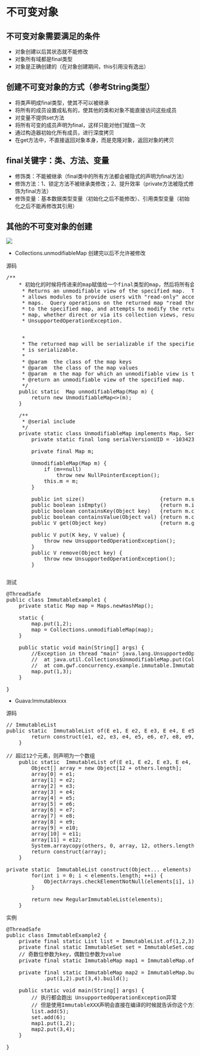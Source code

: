 # 不可变对象

## 不可变对象需要满足的条件

- 对象创建以后其状态就不能修改
- 对象所有域都是final类型
- 对象是正确创建的（在对象创建期间，this引用没有逸出）

## 创建不可变对象的方式（参考String类型）

- 将类声明成final类型，使其不可以被继承
- 将所有的成员设置成私有的，使其他的类和对象不能直接访问这些成员
- 对变量不提供set方法
- 将所有可变的成员声明为final，这样只能对他们赋值一次
- 通过构造器初始化所有成员，进行深度拷贝
- 在get方法中，不直接返回对象本身，而是克隆对象，返回对象的拷贝

## final关键字：类、方法、变量

- 修饰类：不能被继承（final类中的所有方法都会被隐式的声明为final方法）
- 修饰方法：1、锁定方法不被继承类修改；2、提升效率（private方法被隐式修饰为final方法）
- 修饰变量：基本数据类型变量（初始化之后不能修改）、引用类型变量（初始化之后不能再修改其引用）

## 其他的不可变对象的创建

![](https://upload-images.jianshu.io/upload_images/7220971-bb50553d88c98adb.png?imageMogr2/auto-orient/strip%7CimageView2/2/w/871/format/webp)

- Collections.unmodifiableMap 创建完以后不允许被修改

源码

<pre>
/**
    * 初始化的时候将传进来的map赋值给一个final类型的map，然后将所有会修改的方法直接抛出UnsupportedOperationException异常
     * Returns an unmodifiable view of the specified map.  This method
     * allows modules to provide users with "read-only" access to internal
     * maps.  Query operations on the returned map "read through"
     * to the specified map, and attempts to modify the returned
     * map, whether direct or via its collection views, result in an
     * <tt>UnsupportedOperationException</tt>.<p>
     *
     * The returned map will be serializable if the specified map
     * is serializable.
     *
     * @param <K> the class of the map keys
     * @param <V> the class of the map values
     * @param  m the map for which an unmodifiable view is to be returned.
     * @return an unmodifiable view of the specified map.
     */
    public static <K,V> Map<K,V> unmodifiableMap(Map<? extends K, ? extends V> m) {
        return new UnmodifiableMap<>(m);
    }

    /**
     * @serial include
     */
    private static class UnmodifiableMap<K,V> implements Map<K,V>, Serializable {
        private static final long serialVersionUID = -1034234728574286014L;

        private final Map<? extends K, ? extends V> m;

        UnmodifiableMap(Map<? extends K, ? extends V> m) {
            if (m==null)
                throw new NullPointerException();
            this.m = m;
        }

        public int size()                        {return m.size();}
        public boolean isEmpty()                 {return m.isEmpty();}
        public boolean containsKey(Object key)   {return m.containsKey(key);}
        public boolean containsValue(Object val) {return m.containsValue(val);}
        public V get(Object key)                 {return m.get(key);}

        public V put(K key, V value) {
            throw new UnsupportedOperationException();
        }
        public V remove(Object key) {
            throw new UnsupportedOperationException();
        }
</pre>

测试

<pre>
@ThreadSafe
public class ImmutableExample1 {
    private static Map<Integer,Integer> map = Maps.newHashMap();

    static {
        map.put(1,2);
        map = Collections.unmodifiableMap(map);
    }

    public static void main(String[] args) {
        //Exception in thread "main" java.lang.UnsupportedOperationException
        //  at java.util.Collections$UnmodifiableMap.put(Collections.java:1457)
        //  at com.gwf.concurrency.example.immutable.ImmutableExample1.main(ImmutableExample1.java:21)
        map.put(1,3);
    }
    
}
</pre>

- Guava:Immutablexxx

源码

<pre>
// ImmutableList
public static <E> ImmutableList<E> of(E e1, E e2, E e3, E e4, E e5, E e6, E e7, E e8, E e9, E e10, E e11) {
        return construct(e1, e2, e3, e4, e5, e6, e7, e8, e9, e10, e11);
    }

// 超过12个元素，则声明为一个数组
    public static <E> ImmutableList<E> of(E e1, E e2, E e3, E e4, E e5, E e6, E e7, E e8, E e9, E e10, E e11, E e12, E... others) {
        Object[] array = new Object[12 + others.length];
        array[0] = e1;
        array[1] = e2;
        array[2] = e3;
        array[3] = e4;
        array[4] = e5;
        array[5] = e6;
        array[6] = e7;
        array[7] = e8;
        array[8] = e9;
        array[9] = e10;
        array[10] = e11;
        array[11] = e12;
        System.arraycopy(others, 0, array, 12, others.length);
        return construct(array);
    }

private static <E> ImmutableList<E> construct(Object... elements) {
        for(int i = 0; i < elements.length; ++i) {
            ObjectArrays.checkElementNotNull(elements[i], i);
        }

        return new RegularImmutableList(elements);
    }
</pre>

实例

<pre>
@ThreadSafe
public class ImmutableExample2 {
    private final static List<Integer> list = ImmutableList.of(1,2,3);
    private final static ImmutableSet set = ImmutableSet.copyOf(list);
    // 奇数位参数为key，偶数位参数为value
    private final static ImmutableMap map1 = ImmutableMap.of(1,2,3,5);

    private final static ImmutableMap<Integer,Integer> map2 = ImmutableMap.<Integer,Integer>builder()
            .put(1,2).put(3,4).build();

    public static void main(String[] args) {
        // 执行都会跑出 UnsupportedOperationException异常
        // 但是使用ImmutableXXX声明会直接在编译的时候就告诉你这个方法已经被废弃
        list.add(5);
        set.add(6);
        map1.put(1,2);
        map2.put(3,4);
    }

}
</pre>